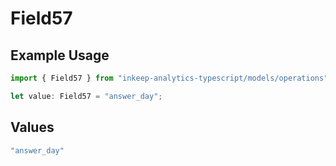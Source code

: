 # Field57

## Example Usage

```typescript
import { Field57 } from "inkeep-analytics-typescript/models/operations";

let value: Field57 = "answer_day";
```

## Values

```typescript
"answer_day"
```